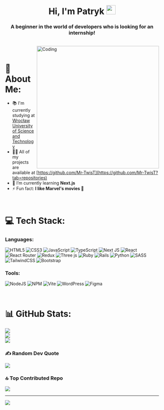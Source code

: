 <h1 align="center">
  Hi, I'm Patryk <a href="#"><img src="https://media.giphy.com/media/hvRJCLFzcasrR4ia7z/giphy.gif" width="30"></a>
</h1>

<h3 align="center">
  A beginner in the world of developers who is looking for an internship!
</h3>

<br />

<img align="right" alt="Coding" width="400" src="https://camo.githubusercontent.com/19db51af5f90f1b152bc0b9078f5fe97053955be5074f03f17019c70345bdcdb/68747470733a2f2f6d69726f2e6d656469756d2e636f6d2f6d61782f313336302f302a37513379765349765f7430696f4a2d5a2e676966" />

<br />

# 💫 About Me:

- 📚 I'm currently studying at [Wrocław University of Science and Technology](https://pwr.edu.pl)
- 👨‍💻 All of my projects are available at [https://github.com/Mr-TwisT](https://github.com/Mr-TwisT?tab=repositories)
- 🌱 I’m currently learning **Next.js**
- ⚡ Fun fact: **I like Marvel's movies 🎦**

<br />

# 💻 Tech Stack:

### Languages:

![HTML5](https://img.shields.io/badge/html5-%23E34F26.svg?style=for-the-badge&logo=html5&logoColor=white)
![CSS3](https://img.shields.io/badge/css3-%231572B6.svg?style=for-the-badge&logo=css3&logoColor=white)
![JavaScript](https://img.shields.io/badge/javascript-%23323330.svg?style=for-the-badge&logo=javascript&logoColor=%23F7DF1E)
![TypeScript](https://img.shields.io/badge/typescript-%23007ACC.svg?style=for-the-badge&logo=typescript&logoColor=white)
![Next JS](https://img.shields.io/badge/Next-black?style=for-the-badge&logo=next.js&logoColor=white)
![React](https://img.shields.io/badge/react-%2320232a.svg?style=for-the-badge&logo=react&logoColor=%2361DAFB)
![React Router](https://img.shields.io/badge/React_Router-CA4245?style=for-the-badge&logo=react-router&logoColor=white)
![Redux](https://img.shields.io/badge/redux-%23593d88.svg?style=for-the-badge&logo=redux&logoColor=white)
![Three js](https://img.shields.io/badge/threejs-black?style=for-the-badge&logo=three.js&logoColor=white)
![Ruby](https://img.shields.io/badge/ruby-%23CC342D.svg?style=for-the-badge&logo=ruby&logoColor=white)
![Rails](https://img.shields.io/badge/rails-%23CC0000.svg?style=for-the-badge&logo=ruby-on-rails&logoColor=white)
![Python](https://img.shields.io/badge/python-3670A0?style=for-the-badge&logo=python&logoColor=ffdd54)
![SASS](https://img.shields.io/badge/SASS-hotpink.svg?style=for-the-badge&logo=SASS&logoColor=white)
![TailwindCSS](https://img.shields.io/badge/tailwindcss-%2338B2AC.svg?style=for-the-badge&logo=tailwind-css&logoColor=white)
![Bootstrap](https://img.shields.io/badge/bootstrap-%238511FA.svg?style=for-the-badge&logo=bootstrap&logoColor=white)

### Tools:

![NodeJS](https://img.shields.io/badge/node.js-6DA55F?style=for-the-badge&logo=node.js&logoColor=white)
![NPM](https://img.shields.io/badge/NPM-%23CB3837.svg?style=for-the-badge&logo=npm&logoColor=white)
![Vite](https://img.shields.io/badge/vite-%23646CFF.svg?style=for-the-badge&logo=vite&logoColor=white)
![WordPress](https://img.shields.io/badge/WordPress-%23117AC9.svg?style=for-the-badge&logo=WordPress&logoColor=white)
![Figma](https://img.shields.io/badge/figma-%23F24E1E.svg?style=for-the-badge&logo=figma&logoColor=white)

<br />

# 📊 GitHub Stats:

![](https://github-readme-stats.vercel.app/api/top-langs/?username=Mr-TwisT&theme=midnight-purple&hide_border=true&include_all_commits=true&count_private=true&layout=compact)<br/>
![](https://github-readme-stats.vercel.app/api?username=Mr-TwisT&theme=midnight-purple&hide_border=true&include_all_commits=true&count_private=true)<br/>
![](https://github-readme-streak-stats.herokuapp.com/?user=Mr-TwisT&theme=midnight-purple&hide_border=true)

### ✍️ Random Dev Quote

![](https://quotes-github-readme.vercel.app/api?type=horizontal&theme=tokyonight)

### 🔝 Top Contributed Repo

![](https://github-contributor-stats.vercel.app/api?username=Mr-TwisT&limit=5&theme=radical&combine_all_yearly_contributions=true)

---

[![](https://visitcount.itsvg.in/api?id=Mr-TwisT&icon=5&color=1)](https://visitcount.itsvg.in)
